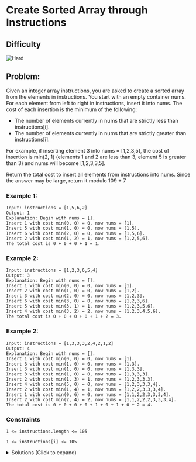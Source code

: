 # Create Sorted Array through Instructions

## Difficulty

![Hard](https://img.shields.io/badge/hard-d9534f?style=for-the-badge&logoColor=white)

## Problem:

Given an integer array instructions, you are asked to create a sorted array from the elements in instructions. You start with an empty container nums. For each element from left to right in instructions, insert it into nums. The cost of each insertion is the minimum of the following:

- The number of elements currently in nums that are strictly less than instructions[i].
- The number of elements currently in nums that are strictly greater than instructions[i].

For example, if inserting element 3 into nums = [1,2,3,5], the cost of insertion is min(2, 1) (elements 1 and 2 are less than 3, element 5 is greater than 3) and nums will become [1,2,3,3,5].

Return the total cost to insert all elements from instructions into nums. Since the answer may be large, return it modulo 109 + 7

<!-- any examples -->

### Example 1:

```
Input: instructions = [1,5,6,2]
Output: 1
Explanation: Begin with nums = [].
Insert 1 with cost min(0, 0) = 0, now nums = [1].
Insert 5 with cost min(1, 0) = 0, now nums = [1,5].
Insert 6 with cost min(2, 0) = 0, now nums = [1,5,6].
Insert 2 with cost min(1, 2) = 1, now nums = [1,2,5,6].
The total cost is 0 + 0 + 0 + 1 = 1.
```

### Example 2:

```
Input: instructions = [1,2,3,6,5,4]
Output: 3
Explanation: Begin with nums = [].
Insert 1 with cost min(0, 0) = 0, now nums = [1].
Insert 2 with cost min(1, 0) = 0, now nums = [1,2].
Insert 3 with cost min(2, 0) = 0, now nums = [1,2,3].
Insert 6 with cost min(3, 0) = 0, now nums = [1,2,3,6].
Insert 5 with cost min(3, 1) = 1, now nums = [1,2,3,5,6].
Insert 4 with cost min(3, 2) = 2, now nums = [1,2,3,4,5,6].
The total cost is 0 + 0 + 0 + 0 + 1 + 2 = 3.
```

### Example 2:

```
Input: instructions = [1,3,3,3,2,4,2,1,2]
Output: 4
Explanation: Begin with nums = [].
Insert 1 with cost min(0, 0) = 0, now nums = [1].
Insert 3 with cost min(1, 0) = 0, now nums = [1,3].
Insert 3 with cost min(1, 0) = 0, now nums = [1,3,3].
Insert 3 with cost min(1, 0) = 0, now nums = [1,3,3,3].
Insert 2 with cost min(1, 3) = 1, now nums = [1,2,3,3,3].
Insert 4 with cost min(5, 0) = 0, now nums = [1,2,3,3,3,4].
​​​​​​​Insert 2 with cost min(1, 4) = 1, now nums = [1,2,2,3,3,3,4].
​​​​​​​Insert 1 with cost min(0, 6) = 0, now nums = [1,1,2,2,3,3,3,4].
​​​​​​​Insert 2 with cost min(2, 4) = 2, now nums = [1,1,2,2,2,3,3,3,4].
The total cost is 0 + 0 + 0 + 0 + 1 + 0 + 1 + 0 + 2 = 4.
```

### Constraints

`1 <= instructions.length <= 105`

`1 <= instructions[i] <= 105`

<details>
  <summary>Solutions (Click to expand)</summary>

### Explanation

This problem can be solved using a simple array where the array keeps track of the count of all numbers as they are inserted into the array. For every number in the `instructions` array we can put together all of counts of all numbers before the instruction. This involves iterating over the `count` array from `0` to `A[i] - 1`

```
instructions = [1,5,6,2]
count = [0, 0, 0, 0, 0, 0, 0, 0, ...up til the max number]

[1,5,6,2]
 ^
count = [0, 0, 0, 0, 0, 0, 0, 0]
         ^ iterate up until c[A[i] - 1] and add count to lessThan
lessThan = 0
greaterThan = i - lessThan + c[A[i]] // all other numbers

res = min(lessThan, greaterThan)

count = [0, 1, 0, 0, 0]
```

Since we have to iterate the count array and recalculate the count of numbers less than the current instruction, this can result in a time complexity of O(n^2). We can dramatically reduce the number of operations needed by having a data structure that instead stores the stores the current number count as well as all the numbers before (a prefix sum). We can use a Binary Index Tree (Fenwick tree) to store these prefix sums giving us a O(log n) time for getting values and a O(log n) for update values.

```
// update the tree with new value
  public void update(int x, int[] c) {
    while (x < 100001) { // update until the max length of count array
      c[x]++;
      x += x & -x;
    }
  }

// calculate prefix sum
  public int get(int x, int[] c) {
    int res = 0;
    while (x > 0) {
      res += c[x];
      x -= x & -x;
    }
    return res;
  }

```

<!-- relative links to solution files. {title} should be replaced with the name of the problem in `kebab-case` -->

- [JavaScript](./create-sorted-array-through-instructions.js)
- [TypeScript](./create-sorted-array-through-instructions.ts)
- [Java](./create-sorted-array-through-instructions.java)
- [Go](./create-sorted-array-through-instructions.go)
</details>
